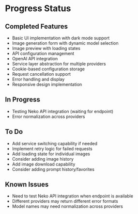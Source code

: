 # Progress Status

## Completed Features
- Basic UI implementation with dark mode support
- Image generation form with dynamic model selection
- Image preview with loading states
- API configuration management
- OpenAI API integration
- Service layer abstraction for multiple providers
- Cookie-based configuration storage
- Request cancellation support
- Error handling and display
- Responsive design implementation

## In Progress
- Testing Neko API integration (waiting for endpoint)
- Error normalization across providers

## To Do
- Add service switching capability if needed
- Implement retry logic for failed requests
- Add loading state for individual images
- Consider adding image history
- Add image download capability
- Consider adding prompt history/favorites

## Known Issues
- Need to test Neko API integration when endpoint is available
- Different providers may return different error formats
- Model names may need normalization across providers
